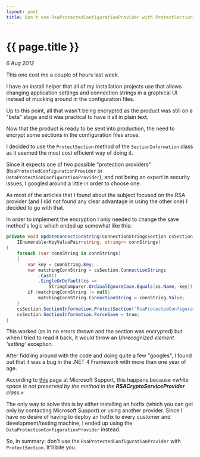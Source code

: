 ```yaml
---
layout: post
title: Don't use RsaProtectedConfigurationProvider with ProtectSection
---
```


# {{ page.title }}

_6 Aug 2012_

This one cost me a couple of hours last week.

I have an install helper that all of my installation projects use that allows changing application settings and connection strings in a graphical UI instead of mucking around in the configuration files.

Up to this point, all that wasn't being encrypted as the product was still on a "beta" stage and it was practical to have it all in plain text.

Now that the product is ready to be sent into production, the need to encrypt some sections in the configuration files arose.

I decided to use the `ProtectSection` method of the `SectionInformation` class as it seemed the most cost efficient way of doing it.

Since it expects one of two possible "protection providers" (`RsaProtectedConfigurationProvider` or `DataProtectionConfigurationProvider`), and not being an expert in security issues, I googled around a little in order to choose one.

As most of the articles that I found about the subject focused on the RSA provider (and I did not found any clear advantage in using the other one) I decided to go with that.

In order to implement the encryption I only needed to change the save method's logic which ended up somewhat like this:

``` cs
private void UpdateConnectionString(ConnectionStringsSection csSection,
    IEnumerable<KeyValuePair<string, string>> connStrings)
{
    foreach (var connString in connStrings)
    {
        var key = connString.Key;
        var matchingConnString = csSection.ConnectionStrings
            .Cast()
            .SingleOrDefault(cs =>
                StringComparer.OrdinalIgnoreCase.Equals(cs.Name, key));
        if (matchingConnString != null)
            matchingConnString.ConnectionString = connString.Value;
    }
    csSection.SectionInformation.ProtectSection("RsaProtectedConfigurationProvider");
    csSection.SectionInformation.ForceSave = true;
}
```

This worked (as in no errors thrown and the section was encrypted) but when I tried to read it back, it would throw an _Unrecognized element 'setting'_ exception.

After fiddling around with the code and doing quite a few "googles", I found out that it was a bug in the .NET 4 Framework with more than one year of age.

According to [this](http://support.microsoft.com/kb/2548766) page at Microsoft Support, this happens because _«white space is not preserved by the method in the **RSACryptoServiceProvider** class.»_

The only way to solve this is by either installing an hotfix (which you can get only by contacting Microsoft Support) or using another provider.
Since I have no desire of having to deploy an hotfix to every customer and development/testing machine, I ended up using the `DataProtectionConfigurationProvider` instead.

So, in summary: don't use the `RsaProtectedConfigurationProvider` with `ProtectSection`. It'll bite you.
